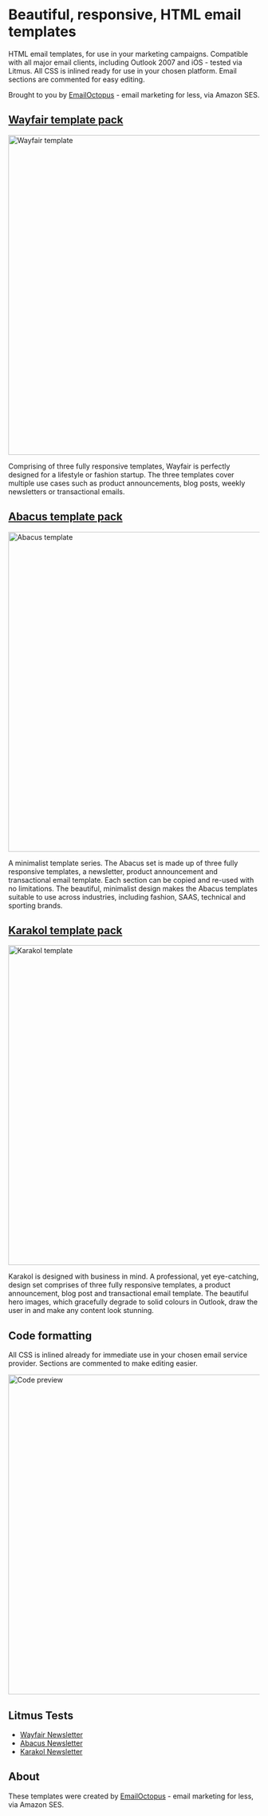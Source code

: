 # Beautiful, responsive, HTML email templates
HTML email templates, for use in your marketing campaigns. Compatible with all major email clients, including Outlook 2007 and iOS - tested via Litmus. All CSS is inlined ready for use in your chosen platform. Email sections are commented for easy editing.

Brought to you by [EmailOctopus](https://emailoctopus.com/) - email marketing for less, via Amazon SES.

## [Wayfair template pack](https://github.com/threeheartsdigital/emailoctopus-templates/tree/master/wayfair)

<img src="https://wordpress-media.emailoctopus.com/uploads/sites/3/2014/05/wayfair1.png" alt="Wayfair template" width="640">

Comprising of three fully responsive templates, Wayfair is perfectly designed for a lifestyle or fashion startup. The three templates cover multiple use cases such as product announcements, blog posts, weekly newsletters or transactional emails.


## [Abacus template pack](https://github.com/threeheartsdigital/emailoctopus-templates/tree/master/abacus)

<img src="https://wordpress-media.emailoctopus.com/uploads/sites/3/2016/10/abacus.png" alt="Abacus template" width="640">

A minimalist template series. The Abacus set is made up of three fully responsive templates, a newsletter, product announcement and transactional email template. Each section can be copied and re-used with no limitations. The beautiful, minimalist design makes the Abacus templates suitable to use across industries, including fashion, SAAS, technical and sporting brands.

## [Karakol template pack](https://github.com/threeheartsdigital/emailoctopus-templates/tree/master/karakol)

<img src="https://wordpress-media.emailoctopus.com/uploads/sites/3/2016/10/karakol.png" alt="Karakol template" width="640">

Karakol is designed with business in mind. A professional, yet eye-catching, design set comprises of three fully responsive templates, a product announcement, blog post and transactional email template. The beautiful hero images, which gracefully degrade to solid colours in Outlook, draw the user in and make any content look stunning.


## Code formatting
All CSS is inlined already for immediate use in your chosen email service provider. Sections are commented to make editing easier.

<img src="http://i.imgur.com/ZUWXgVE.png" alt="Code preview" width="640">

## Litmus Tests
* [Wayfair Newsletter](https://litmus.com/pub/d8c1635)
* [Abacus Newsletter](https://litmus.com/pub/b368b28)
* [Karakol Newsletter](https://litmus.com/pub/fd67dd8)

## About
These templates were created by [EmailOctopus](https://emailoctopus.com/) - email marketing for less, via Amazon SES.
